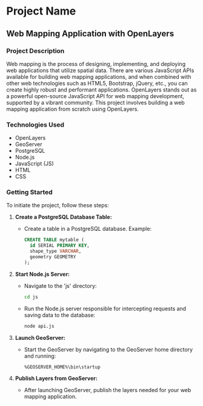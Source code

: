 # Project Name

## Web Mapping Application with OpenLayers

### Project Description

Web mapping is the process of designing, implementing, and deploying web applications that utilize spatial data. There are various JavaScript APIs available for building web mapping applications, and when combined with other web technologies such as HTML5, Bootstrap, jQuery, etc., you can create highly robust and performant applications. OpenLayers stands out as a powerful open-source JavaScript API for web mapping development, supported by a vibrant community. This project involves building a web mapping application from scratch using OpenLayers.

### Technologies Used

- OpenLayers
- GeoServer
- PostgreSQL
- Node.js
- JavaScript (JS)
- HTML
- CSS

### Getting Started

To initiate the project, follow these steps:

1. **Create a PostgreSQL Database Table:**
   - Create a table in a PostgreSQL database. Example:
     ```sql
     CREATE TABLE mytable (
       id SERIAL PRIMARY KEY,
       shape_type VARCHAR,
       geometry GEOMETRY
     );
     ```

2. **Start Node.js Server:**
   - Navigate to the 'js' directory:
     ```bash
     cd js
     ```
   - Run the Node.js server responsible for intercepting requests and saving data to the database:
     ```bash
     node api.js
     ```

3. **Launch GeoServer:**
   - Start the GeoServer by navigating to the GeoServer home directory and running:
     ```bash
     %GEOSERVER_HOME%\bin\startup
     ```

4. **Publish Layers from GeoServer:**
   - After launching GeoServer, publish the layers needed for your web mapping application.



